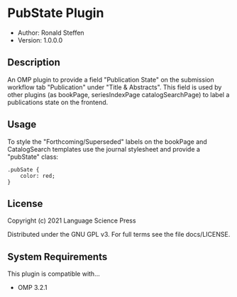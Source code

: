 # PubState Plugin

- Author: Ronald Steffen
- Version: 1.0.0.0

## Description

An OMP plugin to provide a field "Publication State" on the submission workflow tab "Publication" under "Title & Abstracts". This field is used by other plugins (as bookPage, seriesIndexPage catalogSearchPage) to label a publications state on the frontend.

## Usage

To style the "Forthcoming/Superseded" labels on the bookPage and CatalogSearch templates use the journal stylesheet and provide a "pubState" class:

    .pubSate {
        color: red;
    }

## License

Copyright (c) 2021 Language Science Press

Distributed under the GNU GPL v3. For full terms see the file docs/LICENSE.

## System Requirements

This plugin is compatible with...

- OMP 3.2.1
